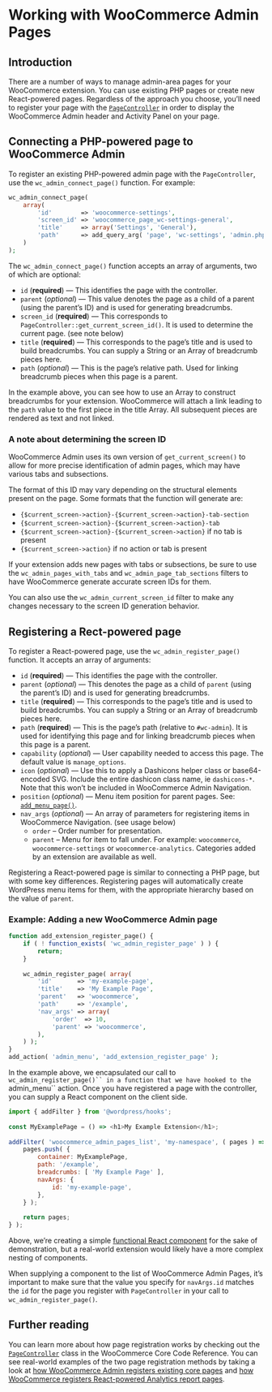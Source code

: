 # Working with WooCommerce Admin Pages

## Introduction

There are a number of ways to manage admin-area pages for your WooCommerce extension. You can use existing PHP pages or create new React-powered pages. Regardless of the approach you choose, you’ll need to register your page with the [`PageController`](https://github.com/woocommerce/woocommerce/blob/trunk/plugins/woocommerce/src/Admin/PageController.php) in order to display the WooCommerce Admin header and Activity Panel on your page.

## Connecting a PHP-powered page to WooCommerce Admin

To register an existing PHP-powered admin page with the `PageController`, use the `wc_admin_connect_page()` function. For example:

```php
wc_admin_connect_page(
    array(
        'id'        => 'woocommerce-settings',
        'screen_id' => 'woocommerce_page_wc-settings-general',
        'title'     => array('Settings', 'General'),
        'path'      => add_query_arg( 'page', 'wc-settings', 'admin.php' ),
    )
);
```

The `wc_admin_connect_page()` function accepts an array of arguments, two of which are optional:

* `id` (**required**) — This identifies the page with the controller.
* `parent` (_optional_) — This value denotes the page as a child of a parent (using the parent’s ID) and is used for generating breadcrumbs.
* `screen_id` (**required**) — This corresponds to `PageController::get_current_screen_id()`. It is used to determine the current page. (see note below)
* `title` (**required**) — This corresponds to the page’s title and is used to build breadcrumbs. You can supply a String or an Array of breadcrumb pieces here.
* `path` (_optional_) — This is the page’s relative path. Used for linking breadcrumb pieces when this page is a parent.

In the example above, you can see how to use an Array to construct breadcrumbs for your extension. WooCommerce will attach a link leading to the `path` value to the first piece in the title Array. All subsequent pieces are rendered as text and not linked.

### A note about determining the screen ID

WooCommerce Admin uses its own version of `get_current_screen()` to allow for more precise identification of admin pages, which may have various tabs and subsections.

The format of this ID may vary depending on the structural elements present on the page. Some formats that the function will generate are:

* `{$current_screen->action}-{$current_screen->action}-tab-section`
* `{$current_screen->action}-{$current_screen->action}-tab`
* `{$current_screen->action}-{$current_screen->action}` if no tab is present
* `{$current_screen->action}` if no action or tab is present

If your extension adds new pages with tabs or subsections, be sure to use the `wc_admin_pages_with_tabs` and `wc_admin_page_tab_sections` filters to have WooCommerce generate accurate screen IDs for them.

You can also use the `wc_admin_current_screen_id` filter to make any changes necessary to the screen ID generation behavior.

## Registering a Rect-powered page

To register a React-powered page, use the `wc_admin_register_page()` function. It accepts an array of arguments:

* `id` (**required**) — This identifies the page with the controller.
* `parent` (_optional_) — This denotes the page as a child of `parent` (using the parent’s ID) and is used for generating breadcrumbs.
* `title` (**required**) — This corresponds to the page’s title and is used to build breadcrumbs. You can supply a String or an Array of breadcrumb pieces here.
* `path` (**required**) — This is the page’s path (relative to `#wc-admin`). It is used for identifying this page and for linking breadcrumb pieces when this page is a parent.
* `capability` (_optional_) — User capability needed to access this page. The default value is `manage_options`.
* `icon` (_optional_) — Use this to apply a Dashicons helper class or base64-encoded SVG. Include the entire dashicon class name, ie `dashicons-*`. Note that this won’t be included in WooCommerce Admin Navigation.
* `position` (_optional_) — Menu item position for parent pages. See: [`add_menu_page()`](https://developer.wordpress.org/reference/functions/add_menu_page/).
* `nav_args` (_optional_) — An array of parameters for registering items in WooCommerce Navigation. (see usage below)
  * `order` – Order number for presentation.
  * `parent` – Menu for item to fall under. For example: `woocommerce`, `woocommerce-settings` or `woocommerce-analytics`. Categories added by an extension are available as well.

Registering a React-powered page is similar to connecting a PHP page, but with some key differences. Registering pages will automatically create WordPress menu items for them, with the appropriate hierarchy based on the value of `parent`.

### Example: Adding a new WooCommerce Admin page

```php
function add_extension_register_page() {
    if ( ! function_exists( 'wc_admin_register_page' ) ) {
        return;
    }
 
    wc_admin_register_page( array(
        'id'       => 'my-example-page',
        'title'    => 'My Example Page',
        'parent'   => 'woocommerce',
        'path'     => '/example',
        'nav_args' => array(
            'order'  => 10,
            'parent' => 'woocommerce',
        ),
    ) );
}
add_action( 'admin_menu', 'add_extension_register_page' );
```

In the example above, we encapsulated our call to `wc_admin_register_page()`` in a function that we have hooked to the `admin_menu`` action. Once you have registered a page with the controller, you can supply a React component on the client side.

```js
import { addFilter } from '@wordpress/hooks';
 
const MyExamplePage = () => <h1>My Example Extension</h1>;
 
addFilter( 'woocommerce_admin_pages_list', 'my-namespace', ( pages ) => {
    pages.push( {
        container: MyExamplePage,
        path: '/example',
        breadcrumbs: [ 'My Example Page' ],
        navArgs: {
            id: 'my-example-page',
        },
    } );
 
    return pages;
} );
```

Above, we’re creating a simple [functional React component](https://reactjs.org/docs/components-and-props.html#function-and-class-components) for the sake of demonstration, but a real-world extension would likely have a more complex nesting of components.

When supplying a component to the list of WooCommerce Admin Pages, it’s important to make sure that the value you specify for `navArgs.id` matches the `id` for the page you register with `PageController` in your call to `wc_admin_register_page()`.

## Further reading

You can learn more about how page registration works by checking out the [`PageController`](https://woocommerce.github.io/code-reference/classes/Automattic-WooCommerce-Admin-PageController.html) class in the WooCommerce Core Code Reference. You can see real-world examples of the two page registration methods by taking a look at [how WooCommerce Admin registers existing core pages](../../plugins/woocommerce/includes/react-admin/connect-existing-pages.php) and [how WooCommerce registers React-powered Analytics report pages](../../plugins/woocommerce/src/Internal/Admin/Analytics.php).
